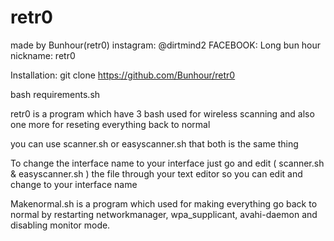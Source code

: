 # retr0

made by Bunhour(retr0)
instagram: @dirtmind2
FACEBOOK: Long bun hour 
nickname: retr0

Installation:
git clone https://github.com/Bunhour/retr0

bash requirements.sh

retr0 is a program which have 3 bash used for wireless scanning and also one more for reseting everything back to normal

you can use scanner.sh or easyscanner.sh that both is the same thing

To change the interface name to your interface just go and edit ( scanner.sh & easyscanner.sh ) the file through your text editor so you can edit and change to your interface name

Makenormal.sh is a program which used for making everything go back to normal by restarting networkmanager, wpa_supplicant, avahi-daemon and disabling monitor mode.
